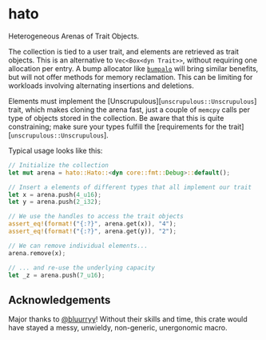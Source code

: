 hato
====

Heterogeneous Arenas of Trait Objects.

The collection is tied to a user trait, and elements are retrieved as trait objects.
This is an alternative to `Vec<Box<dyn Trait>>`, without requiring one allocation per entry.
A bump allocator like [`bumpalo`](https://docs.rs/bumpalo/latest/bumpalo) will bring
similar benefits, but will not offer methods for memory reclamation.
This can be limiting for workloads involving alternating insertions and deletions.

Elements must implement the [Unscrupulous][`unscrupulous::Unscrupulous`] trait,
which makes cloning the arena fast, just a couple of `memcpy` calls per type of objects
stored in the collection. Be aware that this is quite constraining; make sure your types
fulfill the [requirements for the trait][`unscrupulous::Unscrupulous`].

Typical usage looks like this:

```rust
// Initialize the collection
let mut arena = hato::Hato::<dyn core::fmt::Debug>::default();

// Insert a elements of different types that all implement our trait
let x = arena.push(4_u16);
let y = arena.push(2_i32);

// We use the handles to access the trait objects
assert_eq!(format!("{:?}", arena.get(x)), "4");
assert_eq!(format!("{:?}", arena.get(y)), "2");

// We can remove individual elements...
arena.remove(x);

// ... and re-use the underlying capacity
let _z = arena.push(7_u16);
```


Acknowledgements
----------------

Major thanks to [@bluurryy](https://github.com/bluurryy)! Without their skills and time,
this crate would have stayed a messy, unwieldy, non-generic, unergonomic macro.
